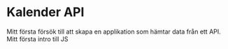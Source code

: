 # Kalender API

 Mitt första försök till att skapa en applikation som hämtar data från ett API.
 Mitt första intro till JS
